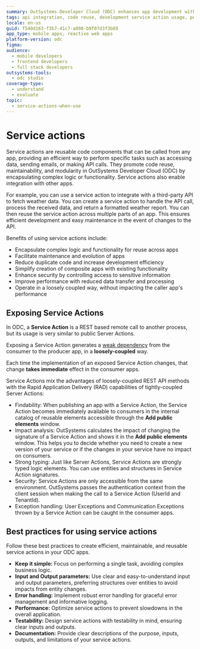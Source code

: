 ```yaml
---
summary: OutSystems Developer Cloud (ODC) enhances app development with reusable service actions that encapsulate complex logic for efficiency and maintainability.
tags: api integration, code reuse, development service action usage, performance optimization
locale: en-us
guid: f540d163-f3b7-41c7-a898-b9f07d3f3b89
app_type: mobile apps, reactive web apps
platform-version: odc
figma:
audience:
  - mobile developers
  - frontend developers
  - full stack developers
outsystems-tools:
  - odc studio
coverage-type:
  - understand
  - evaluate
topic:
  - service-actions-when-use
---
```


# Service actions

Service actions are reusable code components that can be called from any app, providing an efficient way to perform specific tasks such as accessing data, sending emails, or making API calls. They promote code reuse, maintainability, and modularity in OutSystems Developer Cloud (ODC) by encapsulating complex logic or functionality. Service actions also enable integration with other apps.

For example, you can use a service action to integrate with a third-party API to fetch weather data. You can create a service action to handle the API call, process the received data, and return a formatted weather report. You can then reuse the service action across multiple parts of an app. This ensures efficient development and easy maintenance in the event of changes to the API.

Benefits of using service actions include:

* Encapsulate complex logic and functionality for reuse across apps
* Facilitate maintenance and evolution of apps
* Reduce duplicate code and increase development efficiency
* Simplify creation of composite apps with existing functionality
* Enhance security by controlling access to sensitive information
* Improve performance with reduced data transfer and processing
* Operate in a loosely coupled way, without impacting the caller app's performance

## Exposing Service Actions

In ODC, a **Service Action** is a REST based remote call to another process, but its usage is very similar to public Server Actions.

Exposing a Service Action generates a [weak dependency](../building-apps/reuse/intro.md#weak-dependencies) from the consumer to the producer app, in a **loosely-coupled** way.

Each time the implementation of an exposed Service Action changes, that change **takes immediate** effect in the consumer apps.

Service Actions mix the advantages of loosely-coupled REST API methods with the Rapid Application Delivery (RAD) capabilities of tightly-coupled Server Actions:

* Findability: When publishing an app with a Service Action, the Service Action becomes immediately available to consumers in the internal catalog of reusable elements accessible through the **Add public elements** window.
* Impact analysis: OutSystems calculates the impact of changing the signature of a Service Action and shows it in the **Add public elements** window. This helps you to decide whether you need to create a new version of your service or if the changes in your service have no impact on consumers.
* Strong typing: Just like Server Actions, Service Actions are strongly typed logic elements. You can use entities and structures in Service Action signatures.
* Security: Service Actions are only accessible from the same environment. OutSystems passes the authentication context from the client session when making the call to a Service Action (UserId and TenantId).
* Exception handling: User Exceptions and Communication Exceptions thrown by a Service Action can be caught in the consumer apps.

## Best practices for using service actions

Follow these best practices to create efficient, maintainable, and reusable service actions in your ODC apps.

* **Keep it simple:** Focus on performing a single task, avoiding complex business logic.
* **Input and Output parameters:** Use clear and easy-to-understand input and output parameters, preferring structures over entities to avoid impacts from entity changes.
* **Error handling:** Implement robust error handling for graceful error management and informative logging.
* **Performance:** Optimize service actions to prevent slowdowns in the overall application.
* **Testability:** Design service actions with testability in mind, ensuring clear inputs and outputs.
* **Documentation:** Provide clear descriptions of the purpose, inputs, outputs, and limitations of your service actions.
